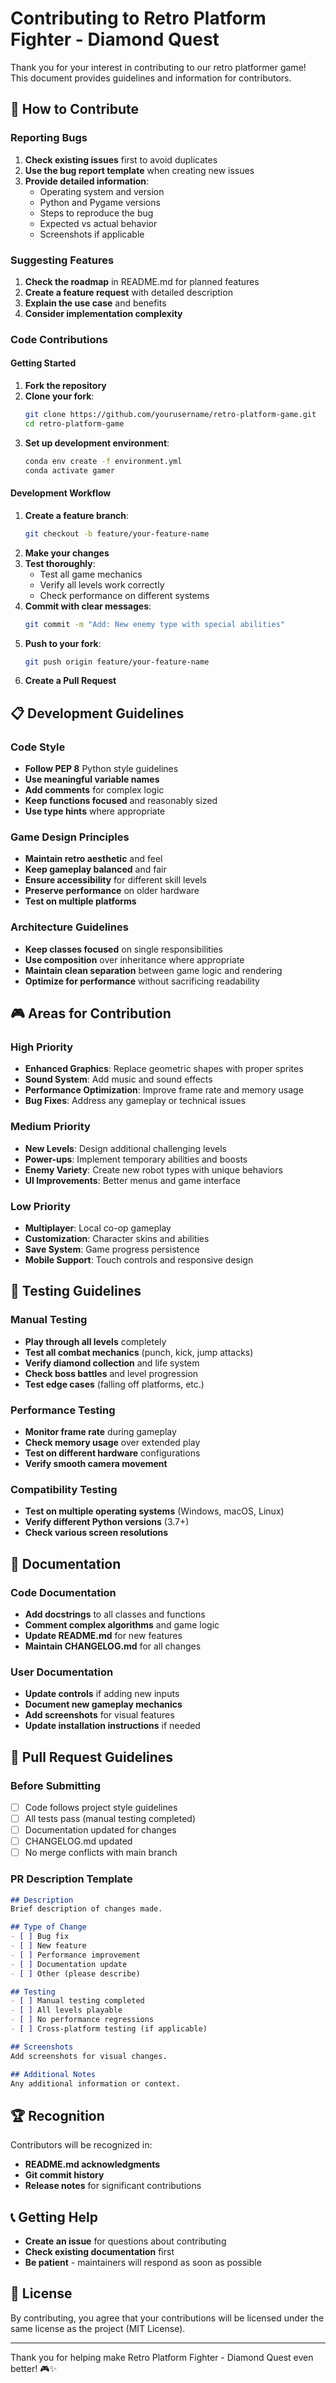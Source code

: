 # Contributing to Retro Platform Fighter - Diamond Quest

Thank you for your interest in contributing to our retro platformer game! This document provides guidelines and information for contributors.

## 🤝 How to Contribute

### Reporting Bugs
1. **Check existing issues** first to avoid duplicates
2. **Use the bug report template** when creating new issues
3. **Provide detailed information**:
   - Operating system and version
   - Python and Pygame versions
   - Steps to reproduce the bug
   - Expected vs actual behavior
   - Screenshots if applicable

### Suggesting Features
1. **Check the roadmap** in README.md for planned features
2. **Create a feature request** with detailed description
3. **Explain the use case** and benefits
4. **Consider implementation complexity**

### Code Contributions

#### Getting Started
1. **Fork the repository**
2. **Clone your fork**:
   ```bash
   git clone https://github.com/yourusername/retro-platform-game.git
   cd retro-platform-game
   ```
3. **Set up development environment**:
   ```bash
   conda env create -f environment.yml
   conda activate gamer
   ```

#### Development Workflow
1. **Create a feature branch**:
   ```bash
   git checkout -b feature/your-feature-name
   ```
2. **Make your changes**
3. **Test thoroughly**:
   - Test all game mechanics
   - Verify all levels work correctly
   - Check performance on different systems
4. **Commit with clear messages**:
   ```bash
   git commit -m "Add: New enemy type with special abilities"
   ```
5. **Push to your fork**:
   ```bash
   git push origin feature/your-feature-name
   ```
6. **Create a Pull Request**

## 📋 Development Guidelines

### Code Style
- **Follow PEP 8** Python style guidelines
- **Use meaningful variable names**
- **Add comments** for complex logic
- **Keep functions focused** and reasonably sized
- **Use type hints** where appropriate

### Game Design Principles
- **Maintain retro aesthetic** and feel
- **Keep gameplay balanced** and fair
- **Ensure accessibility** for different skill levels
- **Preserve performance** on older hardware
- **Test on multiple platforms**

### Architecture Guidelines
- **Keep classes focused** on single responsibilities
- **Use composition** over inheritance where appropriate
- **Maintain clean separation** between game logic and rendering
- **Optimize for performance** without sacrificing readability

## 🎮 Areas for Contribution

### High Priority
- **Enhanced Graphics**: Replace geometric shapes with proper sprites
- **Sound System**: Add music and sound effects
- **Performance Optimization**: Improve frame rate and memory usage
- **Bug Fixes**: Address any gameplay or technical issues

### Medium Priority
- **New Levels**: Design additional challenging levels
- **Power-ups**: Implement temporary abilities and boosts
- **Enemy Variety**: Create new robot types with unique behaviors
- **UI Improvements**: Better menus and game interface

### Low Priority
- **Multiplayer**: Local co-op gameplay
- **Customization**: Character skins and abilities
- **Save System**: Game progress persistence
- **Mobile Support**: Touch controls and responsive design

## 🧪 Testing Guidelines

### Manual Testing
- **Play through all levels** completely
- **Test all combat mechanics** (punch, kick, jump attacks)
- **Verify diamond collection** and life system
- **Check boss battles** and level progression
- **Test edge cases** (falling off platforms, etc.)

### Performance Testing
- **Monitor frame rate** during gameplay
- **Check memory usage** over extended play
- **Test on different hardware** configurations
- **Verify smooth camera movement**

### Compatibility Testing
- **Test on multiple operating systems** (Windows, macOS, Linux)
- **Verify different Python versions** (3.7+)
- **Check various screen resolutions**

## 📝 Documentation

### Code Documentation
- **Add docstrings** to all classes and functions
- **Comment complex algorithms** and game logic
- **Update README.md** for new features
- **Maintain CHANGELOG.md** for all changes

### User Documentation
- **Update controls** if adding new inputs
- **Document new gameplay mechanics**
- **Add screenshots** for visual features
- **Update installation instructions** if needed

## 🎯 Pull Request Guidelines

### Before Submitting
- [ ] Code follows project style guidelines
- [ ] All tests pass (manual testing completed)
- [ ] Documentation updated for changes
- [ ] CHANGELOG.md updated
- [ ] No merge conflicts with main branch

### PR Description Template
```markdown
## Description
Brief description of changes made.

## Type of Change
- [ ] Bug fix
- [ ] New feature
- [ ] Performance improvement
- [ ] Documentation update
- [ ] Other (please describe)

## Testing
- [ ] Manual testing completed
- [ ] All levels playable
- [ ] No performance regressions
- [ ] Cross-platform testing (if applicable)

## Screenshots
Add screenshots for visual changes.

## Additional Notes
Any additional information or context.
```

## 🏆 Recognition

Contributors will be recognized in:
- **README.md acknowledgments**
- **Git commit history**
- **Release notes** for significant contributions

## 📞 Getting Help

- **Create an issue** for questions about contributing
- **Check existing documentation** first
- **Be patient** - maintainers will respond as soon as possible

## 📄 License

By contributing, you agree that your contributions will be licensed under the same license as the project (MIT License).

---

Thank you for helping make Retro Platform Fighter - Diamond Quest even better! 🎮✨
